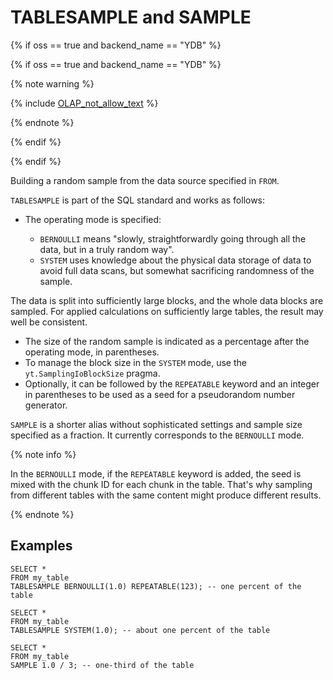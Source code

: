 # TABLESAMPLE and SAMPLE

{% if oss == true and backend_name == "YDB" %}

{% if oss == true and backend_name == "YDB" %}

{% note warning %}

{% include [OLAP_not_allow_text](../../../../_includes/not_allow_for_olap_text.md) %}

{% endnote %}

{% endif %}

{% endif %}

Building a random sample from the data source specified in `FROM`.

`TABLESAMPLE` is part of the SQL standard and works as follows:

* The operating mode is specified:

  * `BERNOULLI` means "slowly, straightforwardly going through all the data, but in a truly random way".
  * `SYSTEM` uses knowledge about the physical data storage of data to avoid full data scans, but somewhat sacrificing randomness of the sample.

The data is split into sufficiently large blocks, and the whole data blocks are sampled. For applied calculations on sufficiently large tables, the result may well be consistent.

* The size of the random sample is indicated as a percentage after the operating mode, in parentheses.
* To manage the block size in the `SYSTEM` mode, use the `yt.SamplingIoBlockSize` pragma.
* Optionally, it can be followed by the `REPEATABLE` keyword and an integer in parentheses to be used as a seed for a pseudorandom number generator.

`SAMPLE` is a shorter alias without sophisticated settings and sample size specified as a fraction. It currently corresponds to the `BERNOULLI` mode.

{% note info %}

In the `BERNOULLI` mode, if the `REPEATABLE` keyword is added, the seed is mixed with the chunk ID for each chunk in the table. That's why sampling from different tables with the same content might produce different results.

{% endnote %}

## Examples

```yql
SELECT *
FROM my_table
TABLESAMPLE BERNOULLI(1.0) REPEATABLE(123); -- one percent of the table
```

```yql
SELECT *
FROM my_table
TABLESAMPLE SYSTEM(1.0); -- about one percent of the table
```

```yql
SELECT *
FROM my_table
SAMPLE 1.0 / 3; -- one-third of the table
```

